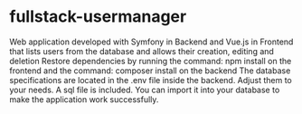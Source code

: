 # fullstack-usermanager
Web application developed with Symfony in Backend and Vue.js in Frontend that lists users from the database and allows their creation, editing and deletion
Restore dependencies by running the command: npm install on the frontend and the command: composer install on the backend
The database specifications are located in the .env file inside the backend. Adjust them to your needs.
A sql file is included. You can import it into your database to make the application work successfully.
